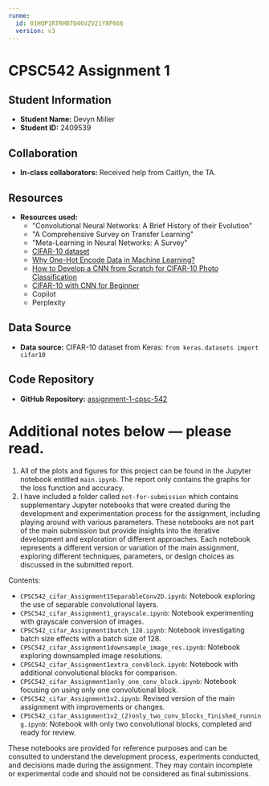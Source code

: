 ```yaml
---
runme:
  id: 01HQP1RTRHBTQ46VZV21Y8P666
  version: v3
---
```


# CPSC542 Assignment 1

## Student Information

- **Student Name:** Devyn Miller
- **Student ID:** 2409539

## Collaboration

- **In-class collaborators:** Received help from Caitlyn, the TA.

## Resources

- **Resources used:**
   - "Convolutional Neural Networks: A Brief History of their Evolution"
   - "A Comprehensive Survey on Transfer Learning"
   - "Meta-Learning in Neural Networks: A Survey"
   - [CIFAR-10 dataset](https://www.cs.toronto.edu/~kriz/cifar.html)
   - [Why One-Hot Encode Data in Machine Learning?](https://machinelearningmastery.com/why-one-hot-encode-data-in-machine-learning/)
   - [How to Develop a CNN from Scratch for CIFAR-10 Photo Classification](https://machinelearningmastery.com/how-to-develop-a-cnn-from-scratch-for-cifar-10-photo-classification/)
   - [CIFAR-10 with CNN for Beginner](https://www.kaggle.com/code/roblexnana/cifar10-with-cnn-for-beginer/notebook)
   - Copilot
   - Perplexity

## Data Source

- **Data source:** CIFAR-10 dataset from Keras: `from keras.datasets import cifar10`

## Code Repository

- **GitHub Repository:** [assignment-1-cpsc-542](https://github.com/devyn-miller/assignment-1-cpsc-542.git)

# Additional notes below — please read.

1. All of the plots and figures for this project can be found in the Jupyter notebook entitled `main.ipynb`. The report only contains the graphs for the loss function and accuracy.
2. I have included a folder called `not-for-submission` which contains supplementary Jupyter notebooks that were created during the development and experimentation process for the assignment, including playing around with various parameters. These notebooks are not part of the main submission but provide insights into the iterative development and exploration of different approaches. Each notebook represents a different version or variation of the main assignment, exploring different techniques, parameters, or design choices as discussed in the submitted report.

Contents:

- `CPSC542_cifar_Assignment1SeparableConv2D.ipynb`: Notebook exploring the use of separable convolutional layers.
- `CPSC542_cifar_Assignment1_grayscale.ipynb`: Notebook experimenting with grayscale conversion of images.
- `CPSC542_cifar_Assignment1batch_128.ipynb`: Notebook investigating batch size effects with a batch size of 128.
- `CPSC542_cifar_Assignment1downsample_image_res.ipynb`: Notebook exploring downsampled image resolutions.
- `CPSC542_cifar_Assignment1extra_convblock.ipynb`: Notebook with additional convolutional blocks for comparison.
- `CPSC542_cifar_Assignment1only_one_conv_block.ipynb`: Notebook focusing on using only one convolutional block.
- `CPSC542_cifar_Assignment1v2.ipynb`: Revised version of the main assignment with improvements or changes.
- `CPSC542_cifar_Assignment1v2_(2)only_two_conv_blocks_finished_running.ipynb`: Notebook with only two convolutional blocks, completed and ready for review.

These notebooks are provided for reference purposes and can be consulted to understand the development process, experiments conducted, and decisions made during the assignment. They may contain incomplete or experimental code and should not be considered as final submissions.